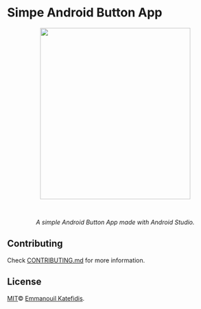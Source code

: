 # Simpe Android Button App
<p align="center">
   <img src="https://i.imgur.com/9YSx4c3.png" width="350" height="400">
</p>
<br>
<i>
<p align="center">
  A simple Android Button App made with Android Studio.
</p>
</i>

## Contributing

Check [CONTRIBUTING.md](CONTRIBUTING.md) for more information.

## License

[MIT](LICENSE)© <a href="https://github.com/man0s">Emmanouil Katefidis</a>.
